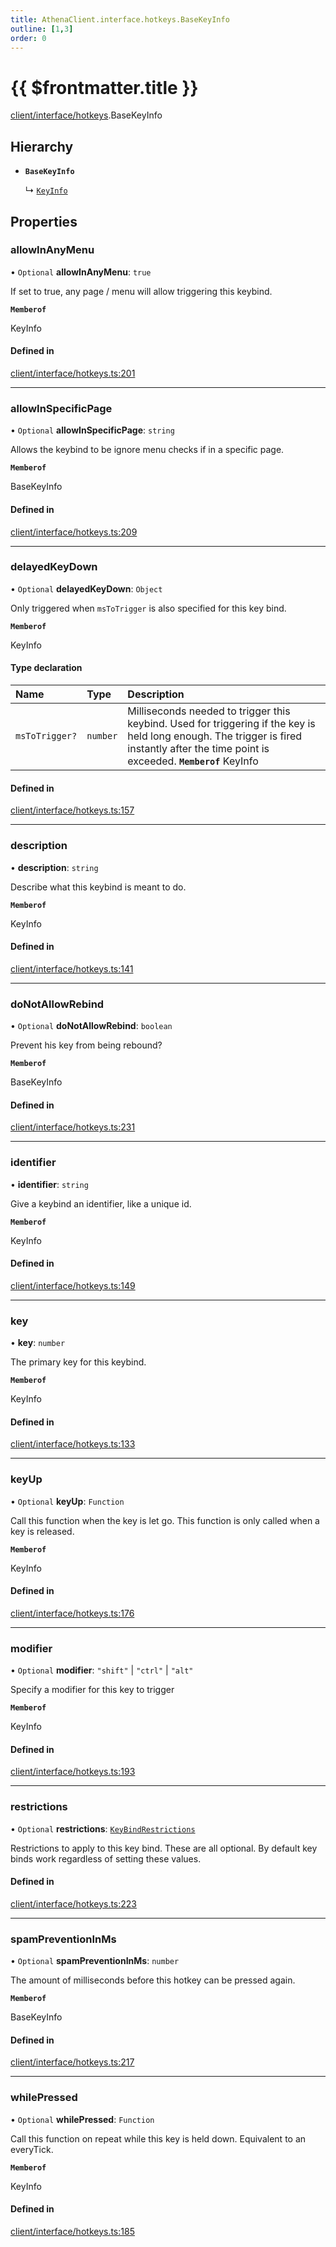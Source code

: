 ```yaml
---
title: AthenaClient.interface.hotkeys.BaseKeyInfo
outline: [1,3]
order: 0
---
```


# {{ $frontmatter.title }}


[client/interface/hotkeys](../modules/client_interface_hotkeys.md).BaseKeyInfo

## Hierarchy

- **`BaseKeyInfo`**

  ↳ [`KeyInfo`](client_interface_hotkeys_KeyInfo.md)

## Properties

### allowInAnyMenu

• `Optional` **allowInAnyMenu**: ``true``

If set to true, any page / menu will allow triggering this keybind.

**`Memberof`**

KeyInfo

#### Defined in

[client/interface/hotkeys.ts:201](https://github.com/Stuyk/altv-athena/blob/552012ca4/src/core/client/interface/hotkeys.ts#L201)

___

### allowInSpecificPage

• `Optional` **allowInSpecificPage**: `string`

Allows the keybind to be ignore menu checks if in a specific page.

**`Memberof`**

BaseKeyInfo

#### Defined in

[client/interface/hotkeys.ts:209](https://github.com/Stuyk/altv-athena/blob/552012ca4/src/core/client/interface/hotkeys.ts#L209)

___

### delayedKeyDown

• `Optional` **delayedKeyDown**: `Object`

Only triggered when `msToTrigger` is also specified for this key bind.

**`Memberof`**

KeyInfo

#### Type declaration

| Name | Type | Description |
| :------ | :------ | :------ |
| `msToTrigger?` | `number` | Milliseconds needed to trigger this keybind. Used for triggering if the key is held long enough. The trigger is fired instantly after the time point is exceeded. **`Memberof`** KeyInfo |

#### Defined in

[client/interface/hotkeys.ts:157](https://github.com/Stuyk/altv-athena/blob/552012ca4/src/core/client/interface/hotkeys.ts#L157)

___

### description

• **description**: `string`

Describe what this keybind is meant to do.

**`Memberof`**

KeyInfo

#### Defined in

[client/interface/hotkeys.ts:141](https://github.com/Stuyk/altv-athena/blob/552012ca4/src/core/client/interface/hotkeys.ts#L141)

___

### doNotAllowRebind

• `Optional` **doNotAllowRebind**: `boolean`

Prevent his key from being rebound?

**`Memberof`**

BaseKeyInfo

#### Defined in

[client/interface/hotkeys.ts:231](https://github.com/Stuyk/altv-athena/blob/552012ca4/src/core/client/interface/hotkeys.ts#L231)

___

### identifier

• **identifier**: `string`

Give a keybind an identifier, like a unique id.

**`Memberof`**

KeyInfo

#### Defined in

[client/interface/hotkeys.ts:149](https://github.com/Stuyk/altv-athena/blob/552012ca4/src/core/client/interface/hotkeys.ts#L149)

___

### key

• **key**: `number`

The primary key for this keybind.

**`Memberof`**

KeyInfo

#### Defined in

[client/interface/hotkeys.ts:133](https://github.com/Stuyk/altv-athena/blob/552012ca4/src/core/client/interface/hotkeys.ts#L133)

___

### keyUp

• `Optional` **keyUp**: `Function`

Call this function when the key is let go.
This function is only called when a key is released.

**`Memberof`**

KeyInfo

#### Defined in

[client/interface/hotkeys.ts:176](https://github.com/Stuyk/altv-athena/blob/552012ca4/src/core/client/interface/hotkeys.ts#L176)

___

### modifier

• `Optional` **modifier**: ``"shift"`` \| ``"ctrl"`` \| ``"alt"``

Specify a modifier for this key to trigger

**`Memberof`**

KeyInfo

#### Defined in

[client/interface/hotkeys.ts:193](https://github.com/Stuyk/altv-athena/blob/552012ca4/src/core/client/interface/hotkeys.ts#L193)

___

### restrictions

• `Optional` **restrictions**: [`KeyBindRestrictions`](client_interface_hotkeys_KeyBindRestrictions.md)

Restrictions to apply to this key bind.
These are all optional. By default key binds work regardless of setting these values.

#### Defined in

[client/interface/hotkeys.ts:223](https://github.com/Stuyk/altv-athena/blob/552012ca4/src/core/client/interface/hotkeys.ts#L223)

___

### spamPreventionInMs

• `Optional` **spamPreventionInMs**: `number`

The amount of milliseconds before this hotkey can be pressed again.

**`Memberof`**

BaseKeyInfo

#### Defined in

[client/interface/hotkeys.ts:217](https://github.com/Stuyk/altv-athena/blob/552012ca4/src/core/client/interface/hotkeys.ts#L217)

___

### whilePressed

• `Optional` **whilePressed**: `Function`

Call this function on repeat while this key is held down.
Equivalent to an everyTick.

**`Memberof`**

KeyInfo

#### Defined in

[client/interface/hotkeys.ts:185](https://github.com/Stuyk/altv-athena/blob/552012ca4/src/core/client/interface/hotkeys.ts#L185)
